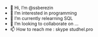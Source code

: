 - 👋 Hi, I’m @ssberezin
- 👀 I’m interested in programming
- 🌱 I’m currently relearning SQL
- 💞️ I’m looking to collaborate on ...
- 📫 How to reach me : skype studhel.pro

<!---
ssberezin/ssberezin is a ✨ special ✨ repository because its `README.md` (this file) appears on your GitHub profile.
You can click the Preview link to take a look at your changes.
--->
